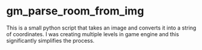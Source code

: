 # gm_parse_room_from_img
This is a small python script that takes an image and converts it into a string of coordinates. 
I was creating multiple levels in game engine and this significantly simplifies the process.
